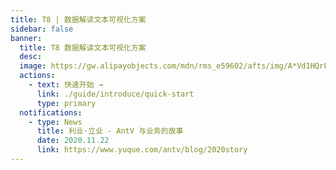 ```yaml
---
title: T8 | 数据解读文本可视化方案
sidebar: false
banner:
  title: T8 数据解读文本可视化方案
  desc: 
  image: https://gw.alipayobjects.com/mdn/rms_e59602/afts/img/A*Vd1HQrFeQnUAAAAAAAAAAAAAARQnAQ
  actions:
    - text: 快速开始 →
      link: ./guide/introduce/quick-start
      type: primary
  notifications:
    - type: News
      title: 利业·立业 - AntV 与业务的故事
      date: 2020.11.22
      link: https://www.yuque.com/antv/blog/2020story
---
```

